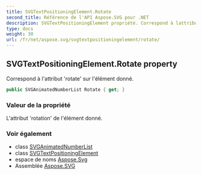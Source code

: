 ```yaml
---
title: SVGTextPositioningElement.Rotate
second_title: Référence de l'API Aspose.SVG pour .NET
description: SVGTextPositioningElement propriété. Correspond à lattribut rotate sur lélément donné.
type: docs
weight: 30
url: /fr/net/aspose.svg/svgtextpositioningelement/rotate/
---
```

## SVGTextPositioningElement.Rotate property

Correspond à l'attribut 'rotate' sur l'élément donné.

```csharp
public SVGAnimatedNumberList Rotate { get; }
```

### Valeur de la propriété

L'attribut 'rotation' de l'élément donné.

### Voir également

* class [SVGAnimatedNumberList](../../../aspose.svg.datatypes/svganimatednumberlist/)
* class [SVGTextPositioningElement](../)
* espace de noms [Aspose.Svg](../../svgtextpositioningelement/)
* Assemblée [Aspose.SVG](../../../)


